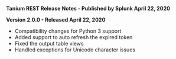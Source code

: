 **Tanium REST Release Notes - Published by Splunk April 22, 2020**


**Version 2.0.0 - Released April 22, 2020**

* Compatibility changes for Python 3 support
* Added support to auto refresh the expired token
* Fixed the output table views
* Handled exceptions for Unicode character issues
